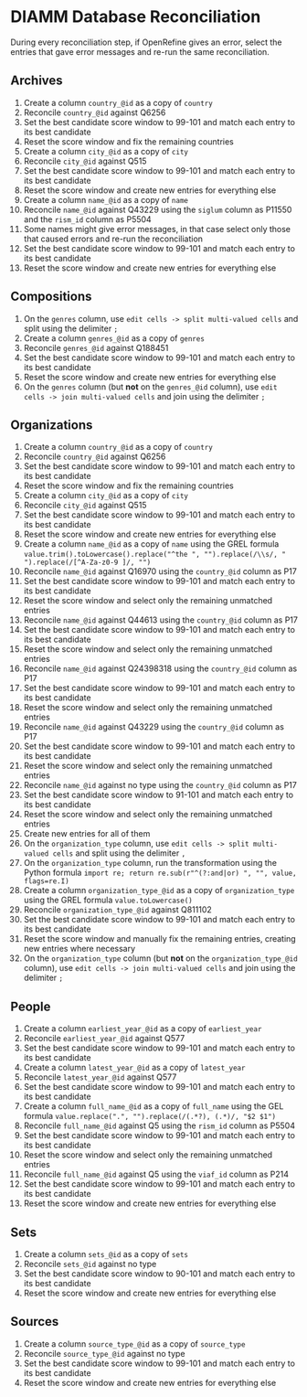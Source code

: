 # DIAMM Database Reconciliation

During every reconciliation step, if OpenRefine gives an error, select the entries that gave error messages and re-run the same reconciliation.

## Archives

1. Create a column `country_@id` as a copy of `country`
2. Reconcile `country_@id` against Q6256
3. Set the best candidate score window to 99-101 and match each entry to its best candidate
4. Reset the score window and fix the remaining countries
5. Create a column `city_@id` as a copy of `city`
6. Reconcile `city_@id` against Q515
7. Set the best candidate score window to 99-101 and match each entry to its best candidate
8. Reset the score window and create new entries for everything else
9. Create a column `name_@id` as a copy of `name`
10. Reconcile `name_@id` against Q43229 using the `siglum` column as P11550 and the `rism_id` column as P5504
11. Some names might give error messages, in that case select only those that caused errors and re-run the reconciliation
12. Set the best candidate score window to 99-101 and match each entry to its best candidate
13. Reset the score window and create new entries for everything else

## Compositions

1. On the `genres` column, use `edit cells -> split multi-valued cells` and split using the delimiter `;`
2. Create a column `genres_@id` as a copy of `genres`
3. Reconcile `genres_@id` against Q188451
4. Set the best candidate score window to 99-101 and match each entry to its best candidate
5. Reset the score window and create new entries for everything else
6. On the `genres` column (but **not** on the `genres_@id` column), use `edit cells -> join multi-valued cells` and join using the delimiter `;`

## Organizations

1. Create a column `country_@id` as a copy of `country`
2. Reconcile `country_@id` against Q6256
3. Set the best candidate score window to 99-101 and match each entry to its best candidate
4. Reset the score window and fix the remaining countries
5. Create a column `city_@id` as a copy of `city`
6. Reconcile `city_@id` against Q515
7. Set the best candidate score window to 99-101 and match each entry to its best candidate
8. Reset the score window and create new entries for everything else
9. Create a column `name_@id` as a copy of `name` using the GREL formula `value.trim().toLowercase().replace("^the ", "").replace(/\\s/, " ").replace(/[^A-Za-z0-9 ]/, "")`
10. Reconcile `name_@id` against Q16970 using the `country_@id` column as P17
11. Set the best candidate score window to 99-101 and match each entry to its best candidate
12. Reset the score window and select only the remaining unmatched entries
13. Reconcile `name_@id` against Q44613 using the `country_@id` column as P17
14. Set the best candidate score window to 99-101 and match each entry to its best candidate
15. Reset the score window and select only the remaining unmatched entries
16. Reconcile `name_@id` against Q24398318 using the `country_@id` column as P17
17. Set the best candidate score window to 99-101 and match each entry to its best candidate
18. Reset the score window and select only the remaining unmatched entries
19. Reconcile `name_@id` against Q43229 using the `country_@id` column as P17
20. Set the best candidate score window to 99-101 and match each entry to its best candidate
21. Reset the score window and select only the remaining unmatched entries
22. Reconcile `name_@id` against no type using the `country_@id` column as P17
23. Set the best candidate score window to 91-101 and match each entry to its best candidate
24. Reset the score window and select only the remaining unmatched entries
25. Create new entries for all of them
26. On the `organization_type` column, use `edit cells -> split multi-valued cells` and split using the delimiter `, `
27. On the `organization_type` column, run the transformation using the Python formula `import re; return re.sub(r"^(?:and|or) ", "", value, flags=re.I)`
28. Create a column `organization_type_@id` as a copy of `organization_type` using the GREL formula `value.toLowercase()`
29. Reconcile `organization_type_@id` against Q811102
30. Set the best candidate score window to 99-101 and match each entry to its best candidate
31. Reset the score window and manually fix the remaining entries, creating new entries where necessary
32. On the `organization_type` column (but **not** on the `organization_type_@id` column), use `edit cells -> join multi-valued cells` and join using the delimiter `;`

## People

1. Create a column `earliest_year_@id` as a copy of `earliest_year`
2. Reconcile `earliest_year_@id` against Q577
3. Set the best candidate score window to 99-101 and match each entry to its best candidate
4. Create a column `latest_year_@id` as a copy of `latest_year`
5. Reconcile `latest_year_@id` against Q577
6. Set the best candidate score window to 99-101 and match each entry to its best candidate
7. Create a column `full_name_@id` as a copy of `full_name` using the GEL formula `value.replace(".", "").replace(/(.*?), (.*)/, "$2 $1")`
8. Reconcile `full_name_@id` against Q5 using the `rism_id` column as P5504
9. Set the best candidate score window to 99-101 and match each entry to its best candidate
10. Reset the score window and select only the remaining unmatched entries
11. Reconcile `full_name_@id` against Q5 using the `viaf_id` column as P214
12. Set the best candidate score window to 99-101 and match each entry to its best candidate
13. Reset the score window and create new entries for everything else

## Sets

1. Create a column `sets_@id` as a copy of `sets`
2. Reconcile `sets_@id` against no type
3. Set the best candidate score window to 90-101 and match each entry to its best candidate
4. Reset the score window and create new entries for everything else

## Sources

1. Create a column `source_type_@id` as a copy of `source_type`
2. Reconcile `source_type_@id` against no type
3. Set the best candidate score window to 99-101 and match each entry to its best candidate
4. Reset the score window and create new entries for everything else
